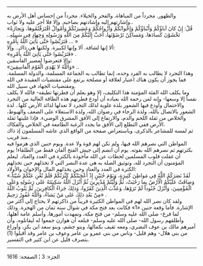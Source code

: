 ------------------------------------------------------------------------

والظهور. مجرداً من المباهاة، والفخر والخيلاء. مجرداً من إحساس أهل الأرض به
وإشارتهم إليه وإشادتهم بصاحبه. وإلا فلا أجر عليه ولا ثواب..  
«قُلْ: إِنْ كانَ آباؤُكُمْ وَأَبْناؤُكُمْ وَإِخْوانُكُمْ وَأَزْواجُكُمْ وَعَشِيرَتُكُمْ وَأَمْوالٌ
اقْتَرَفْتُمُوها، وَتِجارَةٌ تَخْشَوْنَ كَسادَها، وَمَساكِنُ تَرْضَوْنَها، أَحَبَّ إِلَيْكُمْ مِنَ اللَّهِ
وَرَسُولِهِ وَجِهادٍ فِي سَبِيلِهِ.. فَتَرَبَّصُوا حَتَّى يَأْتِيَ اللَّهُ بِأَمْرِهِ ... »  
ألا إنها لشاقة. ألا وإنها لكبيرة. ولكنها هي ذاك.. وإلا:  
«فَتَرَبَّصُوا حَتَّى يَأْتِيَ اللَّهُ بِأَمْرِهِ» .  
وإلا فتعرضوا لمصير الفاسقين:  
«وَاللَّهُ لا يَهْدِي الْقَوْمَ الْفاسِقِينَ» ..  
وهذا التجرد لا يطالب به الفرد وحده، إنما تطالب به الجماعة المسلمة،
والدولة المسلمة. فما يجوز أن يكون هناك اعتبار لعلاقة أو مصلحة يرتفع على
مقتضيات العقيدة في الله ومقتضيات الجهاد في سبيل الله.  
وما يكلف الله الفئة المؤمنة هذا التكليف، إلا وهو يعلم أن فطرتها تطيقه-
فالله لا يكلف نفساً إلا وسعها- وإنه لمن رحمة الله بعباده أن أودع فطرتهم
هذه الطاقة العالية من التجرد والاحتمال وأودع فيها الشعور بلذة علوية لذلك
التجرد لا تعدلها لذائذ الأرض كلها.. لذة الشعور بالاتصال بالله، ولذة
الرجاء في رضوان الله، ولذة الاستعلاء على الضعف والهبوط، والخلاص من ثقلة
اللحم والدم، والارتفاع إلى الأفق المشرق الوضيء. فإذا غلبتها ثقلة الأرض
ففي التطلع إلى الأفق ما يجدد الرغبة الطامعة في الخلاص والفكاك.  
ثم لمسة للمشاعر بالذكرى، وباستعراض صفحة من الواقع الذي عاشه المسلمون إذ
ذاك منذ قريب..  
المواطن التي نصرهم الله فيها، ولم تكن لهم قوة ولا عدة. ويوم حنين الذي
هزموا فيه بكثرتهم ثم نصرهم الله بقوته. يوم أن انضم إلى جيش الفتح ألفان
فقط من الطلقاء! يوم أن غفلت قلوب المسلمين لحظات عن الله مأخوذة بالكثرة
في العدد والعتاد. ليعلم المؤمنون أن التجرد لله، وتوثيق الصلة به هي عدة
النصر التي لا تخذلهم حين تخذلهم الكثرة في العدد والعتاد وحين يخذلهم
المال والإخوان والأولاد:  
«لَقَدْ نَصَرَكُمُ اللَّهُ فِي مَواطِنَ كَثِيرَةٍ، وَيَوْمَ حُنَيْنٍ إِذْ أَعْجَبَتْكُمْ كَثْرَتُكُمْ فَلَمْ تُغْنِ عَنْكُمْ
شَيْئاً، وَضاقَتْ عَلَيْكُمُ الْأَرْضُ بِما رَحُبَتْ، ثُمَّ وَلَّيْتُمْ مُدْبِرِينَ ثُمَّ أَنْزَلَ اللَّهُ سَكِينَتَهُ
عَلى رَسُولِهِ وَعَلَى الْمُؤْمِنِينَ، وَأَنْزَلَ جُنُوداً لَمْ تَرَوْها، وَعَذَّبَ الَّذِينَ كَفَرُوا، وَذلِكَ
جَزاءُ الْكافِرِينَ. ثُمَّ يَتُوبُ اللَّهُ مِنْ بَعْدِ ذلِكَ عَلى مَنْ يَشاءُ، وَاللَّهُ غَفُورٌ رَحِيمٌ» .  
ولقد كان نصر الله لهم في المواطن الكثيرة قريباً من ذاكرتهم لا يحتاج إلى
أكثر من الإشارة. فأما وقعة حنين «1» فكانت بعد فتح مكة في شوال سنة ثمان
من الهجرة. وذلك لما فرغ- صلى الله عليه وسلم- من فتح مكة، وتمهدت أمورها،
وأسلم عامة أهلها، وأطلقهم رسول الله- صلى الله عليه وسلم- فبلغه أن هوازن
جمعوا له ليقاتلوه، وأن أميرهم مالك بن عوف النضري، ومعه ثقيف بكمالها،
وبنو جشم، وبنو سعد ابن بكر، وأوزاع من بني هلال- وهم قليل- وناس من بني
عمرو بن عامر وعوف بن عامر وقد أقبلوا (1) بتصرف قليل عن ابن كثير في
التفسير.

------------------------------------------------------------------------

الجزء: 3 ¦ الصفحة: 1616
